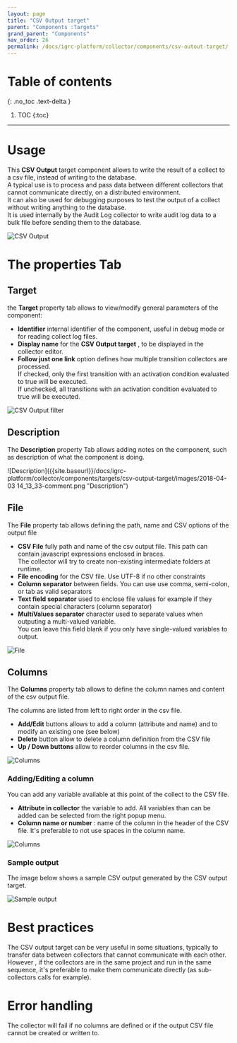 ```yaml
---
layout: page
title: "CSV Output target"
parent: "Components :Targets"
grand_parent: "Components"
nav_order: 26
permalink: /docs/igrc-platform/collector/components/csv-outout-target/
---
```


# Table of contents
{: .no_toc .text-delta }

1. TOC
{:toc}
---

# Usage

This **CSV Output** target component allows to write the result of a collect to a csv file, instead of writing to the database.   
A typical use is to process and pass data between different collectors that cannot communicate directly, on a distributed environment.   
It can also be used for debugging purposes to test the output of a collect without writing anything to the database.   
It is used internally by the Audit Log collector to write audit log data to a bulk file before sending them to the database.

![CSV Output]({{site.baseurl}}/docs/igrc-platform/collector/components/targets/csv-output-target/images/csvoutput_editor.png "CSV Output")

# The properties Tab

## Target

the **Target** property tab allows to view/modify general parameters of the component:

- **Identifier** internal identifier of the component, useful in debug mode or for reading collect log files.
- **Display name**  for the **CSV Output target** , to be displayed in the collector editor.
- **Follow just one link**  option defines how multiple transition collectors are processed.  
If checked, only the first transition with an activation condition evaluated to true will be executed.  
If unchecked, all transitions with an activation condition evaluated to true will be executed.

![CSV Output filter]({{site.baseurl}}/docs/igrc-platform/collector/components/targets/csv-output-target/images/csvoutput_filter.png "CSV Output filter")


## Description

The **Description** property Tab allows adding notes on the component, such as description of what the component is doing.

![Description]({{site.baseurl}}/docs/igrc-platform/collector/components/targets/csv-output-target/images/2018-04-03 14_13_33-comment.png "Description")

## File

The **File** property tab allows defining the path, name and CSV options of the output file

- **CSV File**  fully path and name of the csv output file. This path can contain javascript expressions enclosed in braces.   
The collector will try to create non-existing intermediate folders at runtime.
- **File encoding** for the CSV file. Use UTF-8 if no other constraints
- **Column separator**  between fields. You can use use comma, semi-colon, or tab as valid separators
- **Text field separator**  used to enclose file values for example if they contain special characters (column separator)
- **MultiValues separator** character used to separate values when outputing a multi-valued variable.  
You can leave this field blank if you only have single-valued variables to output.

![File]({{site.baseurl}}/docs/igrc-platform/collector/components/targets/csv-output-target/images/csvoutput_file.png "File")

## Columns

The **Columns** property tab allows to define the column names and content of the csv output file.

The columns are listed from left to right order in the csv file.

- **Add/Edit** buttons allows to add a column (attribute and name) and to modify an existing one (see below)
- **Delete** button allow to delete a column definition from the CSV file
- **Up / Down buttons** allow to reorder columns in the csv file.  

![Columns]({{site.baseurl}}/docs/igrc-platform/collector/components/targets/csv-output-target/images/csvoutput_columns.png "Columns")

### Adding/Editing a column

You can add any variable available at this point of the collect to the CSV file.

- **Attribute in collector** the variable to add. All variables than can be added can be selected from the right popup menu.
- **Column name or number** : name of the column in the header of the CSV file. It's preferable to not use spaces in the column name.

![Columns]({{site.baseurl}}/docs/igrc-platform/collector/components/targets/csv-output-target/images/csvoutput_columns_edit.png "Columns")

### Sample output

The image below shows a sample CSV output generated by the CSV output target.

![Sample output]({{site.baseurl}}/docs/igrc-platform/collector/components/targets/csv-output-target/images/csvoutput_csv.png "Sample output")

# Best practices

The CSV output target can be very useful in some situations, typically to transfer data between collectors that cannot communicate with each other.   
However , if the collectors are in the same project and run in the same sequence, it's preferable to make them communicate directly (as sub-collectors calls for example).

# Error handling

The collector will fail if no columns are defined or if the output CSV file cannot be created or written to.
